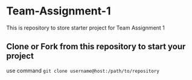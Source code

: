 # Team-Assignment-1
This is repository to store starter project for Team Assignment 1

## Clone or Fork from this repository to start your project

use command ```git clone username@host:/path/to/repository```

